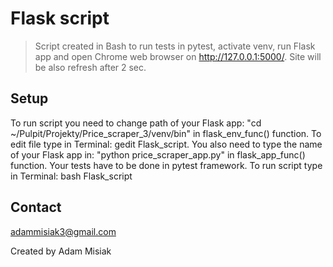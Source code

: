 # Flask script
>Script created in Bash to run tests in pytest, activate venv, run Flask app and open Chrome web browser on http://127.0.0.1:5000/. Site will be also refresh after 2 sec.


## Setup
To run script you need to change path of your Flask app: "cd ~/Pulpit/Projekty/Price_scraper_3/venv/bin" in flask_env_func() function. To edit file type in Terminal: gedit Flask_script. You also need to type the name of your Flask app in: "python price_scraper_app.py" in flask_app_func() function. Your tests have to be done in pytest framework. To run script type in Terminal: bash Flask_script


## Contact
adammisiak3@gmail.com

Created by Adam Misiak
